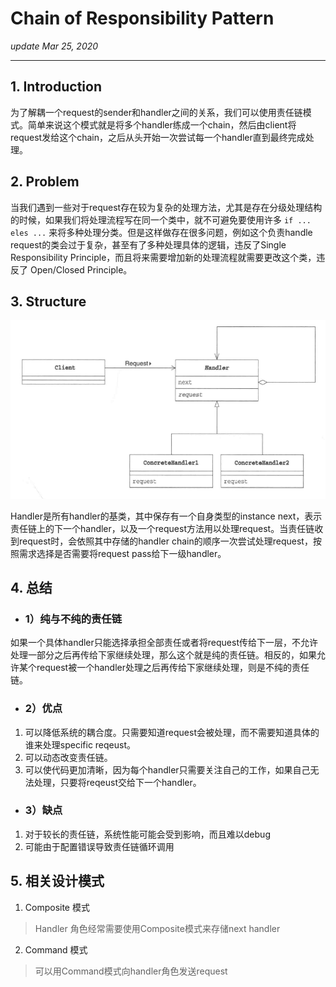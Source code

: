 # Chain of Responsibility Pattern
_update Mar 25, 2020_

---
## 1. Introduction
为了解耦一个request的sender和handler之间的关系，我们可以使用责任链模式。简单来说这个模式就是将多个handler练成一个chain，然后由client将request发给这个chain，之后从头开始一次尝试每一个handler直到最终完成处理。

## 2. Problem
当我们遇到一些对于request存在较为复杂的处理方法，尤其是存在分级处理结构的时候，如果我们将处理流程写在同一个类中，就不可避免要使用许多 `if ... eles ...` 来将多种处理分类。但是这样做存在很多问题，例如这个负责handle request的类会过于复杂，甚至有了多种处理具体的逻辑，违反了Single Responsibility Principle，而且将来需要增加新的处理流程就需要更改这个类，违反了 Open/Closed Principle。

## 3. Structure
![uml](../.gitbook/assets/design-pattern-chain-of-responsibility-1.png)

Handler是所有handler的基类，其中保存有一个自身类型的instance next，表示责任链上的下一个handler，以及一个request方法用以处理request。当责任链收到request时，会依照其中存储的handler chain的顺序一次尝试处理request，按照需求选择是否需要将request pass给下一级handler。

## 4. 总结
* ### 1）纯与不纯的责任链
如果一个具体handler只能选择承担全部责任或者将request传给下一层，不允许处理一部分之后再传给下家继续处理，那么这个就是纯的责任链。相反的，如果允许某个request被一个handler处理之后再传给下家继续处理，则是不纯的责任链。
* ### 2）优点
1. 可以降低系统的耦合度。只需要知道request会被处理，而不需要知道具体的谁来处理specific reqeust。
2. 可以动态改变责任链。
3. 可以使代码更加清晰，因为每个handler只需要关注自己的工作，如果自己无法处理，只要将reqeust交给下一个handler。
* ### 3）缺点
1. 对于较长的责任链，系统性能可能会受到影响，而且难以debug
2. 可能由于配置错误导致责任链循环调用


## 5. 相关设计模式
1. Composite 模式
> Handler 角色经常需要使用Composite模式来存储next handler

2. Command 模式
> 可以用Command模式向handler角色发送request
